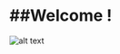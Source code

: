 ##Welcome !
=========

![alt text](http://www.google.com/imgres?q=welcome&hl=en&sa=X&biw=1366&bih=631&tbm=isch&prmd=imvns&tbnid=HIPynwwFOhnZAM:&imgrefurl=http://www.afamilyaffair.org/home/index.php/about-us&docid=RFMu4tWqfRrDAM&imgurl=http://www.afamilyaffair.org/home/images/stories/welcome.gif&w=625&h=334&ei=OhE1UKC9COWl4gTQtoHgCg&zoom=1&iact=hc&vpx=319&vpy=193&dur=860&hovh=164&hovw=307&tx=171&ty=107&sig=107929257597388089150&page=1&tbnh=86&tbnw=160&start=0&ndsp=21&ved=1t:429,r:1,s:0,i:147)


